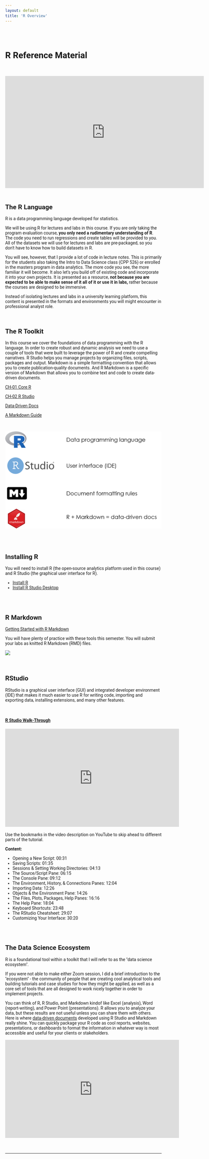 ```yaml
---
layout: default
title: 'R Overview'
---
```



<div class = "uk-container uk-container-small">
  
<br>
<br>




# R Reference Material



<br>
<br>

<iframe src="https://player.vimeo.com/video/180644880" width="640" height="360" frameborder="0" allow="autoplay; fullscreen" allowfullscreen></iframe>


<br>
<br>



## The R Language

R is a data programming language developed for statistics. 

We will be using R for lectures and labs in this course. If you are only taking the program evaluation course, **you only need a rudimentary understanding of R**. The code you need to run regressions and create tables will be provided to you. All of the datasets we will use for lectures and labs are pre-packaged, so you don't have to know how to build datasets in R. 

You will see, however, that I provide a lot of code in lecture notes. This is primarily for the students also taking the Intro to Data Science class (CPP 526) or enrolled in the masters program in data analytics. The more code you see, the more familiar it will become. It also let's you build off of existing code and incorporate it into your own projects. It is presented as a resource, **not because you are expected to be able to make sense of it all of it or use it in labs,** rather because the courses are designed to be immersive. 

Instead of isolating lectures and labs in a university learning platform, this content is presented in the formats and environments you will might encounter in professional analyst role. 

<br>




## The R Toolkit


In this course we cover the foundations of data programming with the R language. In order to create robust and dynamic analysis we need to use a couple of tools that were built to leverage the power of R and create compelling narratives. R Studio helps you manage projects by organizing files, scripts, packages and output. Markdown is a simple formatting convention that allows you to create publication-quality documents. And R Markdown is a specific version of Markdown that allows you to combine text and code to create data-driven documents. 

[CH-01 Core R](http://ds4ps.org/dp4ss-textbook/ch-010-core-r.html)

[CH-02 R Studio](http://ds4ps.org/dp4ss-textbook/ch-020-rstudio.html)

[Data-Driven Docs](http://ds4ps.org/dp4ss-textbook/ch-030-data-driven-docs.html)

[A Markdown Guide](http://ds4ps.org/dp4ss-textbook/ch-031-markdown.html)

<br>

![](https://github.com/DS4PS/dp4ss-textbook/blob/master/figures/r-tools-overview.png?raw=true)

<br>
<br>

## Installing R

You will need to install R (the open-source analytics platform used in this course) and R Studio (the graphical user interface for R). 

* [Install R](https://cran.rstudio.com/)  
* [Install R Studio Desktop](https://www.rstudio.com/products/rstudio/download/) 

<br>
<br>


## R Markdown

[Getting Started with R Markdown](https://rmarkdown.rstudio.com/lesson-1.html)

You will have plenty of practice with these tools this semester. You will submit your labs as knitted R Markdown (RMD) files.

[![](https://github.com/DS4PS/ds4ps.github.io/blob/master/gifs/NewCodeChunk/NewCodeChunk_media/NewCodeChunk.gif?raw=true)](../gifs/NewCodeChunk/NewCodeChunk.html)


<br>



## RStudio

RStudio is a graphical user interface (GUI) and integrated developer environment (IDE) that makes it much easier to use R for writing code, importing and exporting data, installing extensions, and many other features.

<br>

#### [R Studio Walk-Through](https://www.youtube.com/watch?v=Qc7BNlozOcE)
 
<iframe width="560" height="315" 
src="https://www.youtube.com/embed/Qc7BNlozOcE?controls=0&amp;start=35" 
frameborder="0" allow="accelerometer; 
autoplay; encrypted-media; gyroscope; 
picture-in-picture" allowfullscreen></iframe>
 
 
<br>

Use the bookmarks in the video description on YouTube to skip ahead to different parts of the tutorial. 

**Content:**
* Opening a New Script: 00:31
* Saving Scripts: 01:35
* Sessions & Setting Working Directories: 04:13
* The Source/Script Pane: 06:15
* The Console Pane: 09:12 
* The Environment, History, & Connections Panes: 12:04 
* Importing Data: 12:26 
* Objects & the Environment Pane: 14:26 
* The Files, Plots, Packages, Help Panes: 16:16 
* The Help Pane: 18:04 
* Keyboard Shortcuts: 23:48 
* The RStudio Cheatsheet: 29:07 
* Customizing Your Interface: 30:20 


<br>
<br>


## The Data Science Ecosystem

R is a foundational tool within a toolkit that I will refer to as the "data science ecosystem". 

If you were not able to make either Zoom session, I did a brief introduction to the "ecosystem" - the community of people that are creating cool analytical tools and building tutorials and case studies for how they might be applied, as well as a core set of tools that are all designed to work nicely together in order to implement projects. 

You can think of R, R Studio, and Markdown kindof like Excel (analysis), Word (report-writing), and Power Point (presentations). R allows you to analyze your data, but these results are not useful unless you can share them with others. Here is where [data-driven documents](http://ds4ps.org/dp4ss-textbook/ch-030-data-driven-docs.html) developed using R Studio and Markdown really shine. You can quickly package your R code as cool reports, websites, presentations, or dashboards to format the information in whatever way is most accessible and useful for your clients or stakeholders. 

<iframe width="560" height="315" src="https://www.youtube.com/embed/oC1xz97aoYI" frameborder="0" allow="accelerometer; autoplay; encrypted-media; gyroscope; picture-in-picture" allowfullscreen></iframe>

<br> 
<br>
<br>



-----

<br>
<br>


</div>


<br>
<br>

<style> 
body {
   font-family: "Roboto", sans-serif;
}
 
p.italic {
  font-style: italic;
  color: black !important;
}
td {
  text-align: left;
}
td.i {
  text-align: center;
}
iframe {
  align: middle;
}
em {
  color: black !important;
}
article {
  padding-left:20%;
}
</style>



